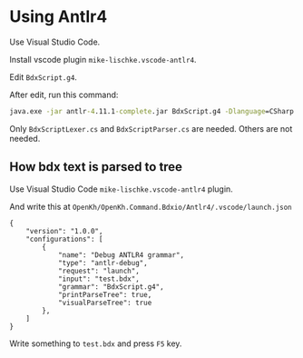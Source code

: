 # Using Antlr4

Use Visual Studio Code.

Install vscode plugin `mike-lischke.vscode-antlr4`.

Edit `BdxScript.g4`.

After edit, run this command:

```bat
java.exe -jar antlr-4.11.1-complete.jar BdxScript.g4 -Dlanguage=CSharp -no-listener -no-visitor
```

Only `BdxScriptLexer.cs` and `BdxScriptParser.cs` are needed. Others are not needed.

## How bdx text is parsed to tree

Use Visual Studio Code `mike-lischke.vscode-antlr4` plugin.

And write this at `OpenKh/OpenKh.Command.Bdxio/Antlr4/.vscode/launch.json`

```
{
    "version": "1.0.0",
    "configurations": [
        {
            "name": "Debug ANTLR4 grammar",
            "type": "antlr-debug",
            "request": "launch",
            "input": "test.bdx",
            "grammar": "BdxScript.g4",
            "printParseTree": true,
            "visualParseTree": true
        },
    ]
}
```

Write something to `test.bdx` and press `F5` key.
